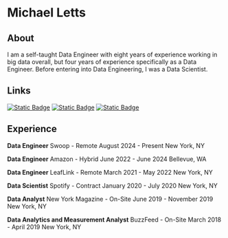 # Michael Letts

## About

I am a self-taught Data Engineer with eight years of experience working in big data overall, but four years of experience specifically as a Data Engineer. Before entering into Data Engineering, I was a Data Scientist. 

## Links
[![Static Badge](https://img.shields.io/badge/PyPI-Profile-yellow?logo=pypi)](https://pypi.org/user/lettsmt/)
[![Static Badge](https://img.shields.io/badge/Github-Profile-black?logo=github)](https://github.com/michaelthomasletts)
[![Static Badge](https://img.shields.io/badge/LinkedIn-Connect-blue?logo=linkedin)](https://www.linkedin.com/in/lettsmichael/)

## Experience

**Data Engineer**
Swoop - Remote
August 2024 - Present
New York, NY

**Data Engineer**
Amazon - Hybrid
June 2022 - June 2024
Bellevue, WA

**Data Engineer**
LeafLink - Remote
March 2021 - May 2022
New York, NY

**Data Scientist**
Spotify - Contract
January 2020 - July 2020
New York, NY

**Data Analyst**
New York Magazine - On-Site
June 2019 - November 2019
New York, NY

**Data Analytics and Measurement Analyst**
BuzzFeed - On-Site
March 2018 - April 2019
New York, NY
